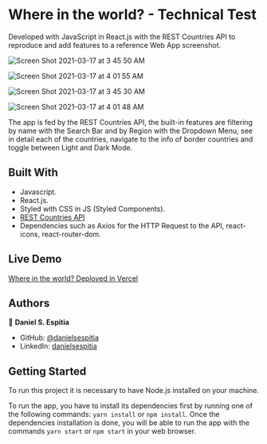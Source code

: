 # Where in the world? - Technical Test

Developed with JavaScript in React.js with the REST Countries API to reproduce and add features to a reference Web App screenshot.

![Screen Shot 2021-03-17 at 3 45 50 AM](https://user-images.githubusercontent.com/63252057/111441063-f1a14980-86d4-11eb-8d6d-e5b6e5c144b1.png)

![Screen Shot 2021-03-17 at 4 01 55 AM](https://user-images.githubusercontent.com/63252057/111441709-9459c800-86d5-11eb-8dfb-38d2e35226b6.png)

![Screen Shot 2021-03-17 at 3 45 30 AM](https://user-images.githubusercontent.com/63252057/111441069-f2d27680-86d4-11eb-9729-505fbcbc3cbd.png)

![Screen Shot 2021-03-17 at 4 01 48 AM](https://user-images.githubusercontent.com/63252057/111441703-93289b00-86d5-11eb-930e-7dbbc602b400.png)

The app is fed by the REST Countries API, the built-in features are filtering by name with the Search Bar and by Region with the Dropdown Menu, see in detail each of the countries, navigate to the info of border countries and toggle between Light and Dark Mode.

## Built With
- Javascript.
- React.js.
- Styled with CSS in JS (Styled Components).
- [REST Countries API](https://restcountries.eu/)
- Dependencies such as Axios for the HTTP Request to the API, react-icons, react-router-dom.

## Live Demo
[Where in the world? Deployed in Vercel](https://where-in-the-world-danielsespitia.vercel.app/)

## Authors

👤 **Daniel S. Espitia**

-   GitHub: [@danielsespitia](https://github.com/danielsespitia)
-   LinkedIn: [danielsespitia](https://linkedin.com/in/danielsespitia)

## Getting Started 
To run this project it is necessary to have Node.js installed on your machine.

To run the app, you have to install its dependencies first by running one of the following commands: `yarn install` or `npm install`. Once the dependencies installation is done, you will be able to run the app with the commands `yarn start` or `npm start` in your web browser.
